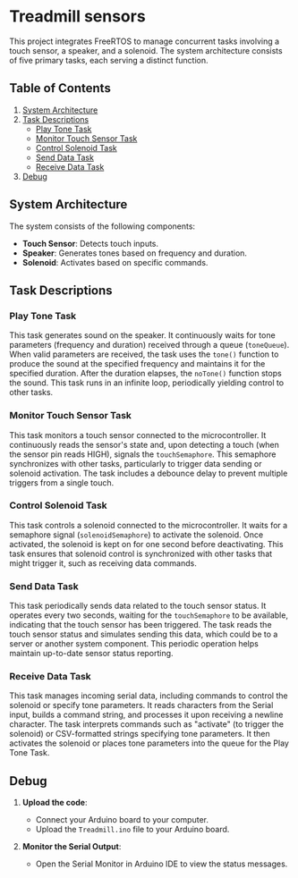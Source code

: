 # Treadmill sensors

This project integrates FreeRTOS to manage concurrent tasks involving a touch sensor, a speaker, and a solenoid. The system architecture consists of five primary tasks, each serving a distinct function.

## Table of Contents
1. [System Architecture](#system-architecture)
2. [Task Descriptions](#task-descriptions)
    - [Play Tone Task](#play-tone-task)
    - [Monitor Touch Sensor Task](#monitor-touch-sensor-task)
    - [Control Solenoid Task](#control-solenoid-task)
    - [Send Data Task](#send-data-task)
    - [Receive Data Task](#receive-data-task)
3. [Debug](#Debug)


## System Architecture

The system consists of the following components:
- **Touch Sensor**: Detects touch inputs.
- **Speaker**: Generates tones based on frequency and duration.
- **Solenoid**: Activates based on specific commands.

## Task Descriptions

### Play Tone Task

This task generates sound on the speaker. It continuously waits for tone parameters (frequency and duration) received through a queue (`toneQueue`). When valid parameters are received, the task uses the `tone()` function to produce the sound at the specified frequency and maintains it for the specified duration. After the duration elapses, the `noTone()` function stops the sound. This task runs in an infinite loop, periodically yielding control to other tasks.

### Monitor Touch Sensor Task

This task monitors a touch sensor connected to the microcontroller. It continuously reads the sensor's state and, upon detecting a touch (when the sensor pin reads HIGH), signals the `touchSemaphore`. This semaphore synchronizes with other tasks, particularly to trigger data sending or solenoid activation. The task includes a debounce delay to prevent multiple triggers from a single touch.

### Control Solenoid Task

This task controls a solenoid connected to the microcontroller. It waits for a semaphore signal (`solenoidSemaphore`) to activate the solenoid. Once activated, the solenoid is kept on for one second before deactivating. This task ensures that solenoid control is synchronized with other tasks that might trigger it, such as receiving data commands.

### Send Data Task

This task periodically sends data related to the touch sensor status. It operates every two seconds, waiting for the `touchSemaphore` to be available, indicating that the touch sensor has been triggered. The task reads the touch sensor status and simulates sending this data, which could be to a server or another system component. This periodic operation helps maintain up-to-date sensor status reporting.

### Receive Data Task

This task manages incoming serial data, including commands to control the solenoid or specify tone parameters. It reads characters from the Serial input, builds a command string, and processes it upon receiving a newline character. The task interprets commands such as "activate" (to trigger the solenoid) or CSV-formatted strings specifying tone parameters. It then activates the solenoid or places tone parameters into the queue for the Play Tone Task.

## Debug

1. **Upload the code**:
   - Connect your Arduino board to your computer.
   - Upload the `Treadmill.ino` file to your Arduino board.

2. **Monitor the Serial Output**:
   - Open the Serial Monitor in Arduino IDE to view the status messages.
